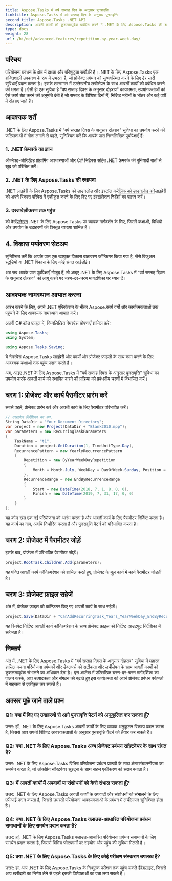 ```yaml
---
title: Aspose.Tasks में वर्ष सप्ताह दिन के अनुसार पुनरावृत्ति
linktitle: Aspose.Tasks में वर्ष सप्ताह दिन के अनुसार पुनरावृत्ति
second_title: Aspose.Tasks .NET API
description: आवर्ती कार्यों को कुशलतापूर्वक प्रबंधित करने में .NET के लिए Aspose.Tasks की शक्ति का अन्वेषण करें। वर्ष सप्ताह दिवस सुविधा द्वारा दोहराव को लागू करने के लिए चरण-दर-चरण मार्गदर्शिका।
type: docs
weight: 28
url: /hi/net/advanced-features/repetition-by-year-week-day/
---
```

## परिचय

परियोजना प्रबंधन के क्षेत्र में दक्षता और परिशुद्धता सर्वोपरि है। .NET के लिए Aspose.Tasks एक शक्तिशाली उपकरण के रूप में उभरता है, जो प्रोजेक्ट प्रबंधन को सुव्यवस्थित करने के लिए ढेर सारी सुविधाएँ प्रदान करता है। इसके शस्त्रागार में उल्लेखनीय लचीलेपन के साथ आवर्ती कार्यों को प्रबंधित करने की क्षमता है। ऐसी ही एक सुविधा है "वर्ष सप्ताह दिवस के अनुसार दोहराव" कार्यक्षमता, उपयोगकर्ताओं को ऐसे कार्य सेट करने की अनुमति देती है जो सप्ताह के विशिष्ट दिनों में, निर्दिष्ट महीनों के भीतर और कई वर्षों में दोहराए जाते हैं।

## आवश्यक शर्तें

.NET के लिए Aspose.Tasks में "वर्ष सप्ताह दिवस के अनुसार दोहराव" सुविधा का उपयोग करने की जटिलताओं में गोता लगाने से पहले, सुनिश्चित करें कि आपके पास निम्नलिखित पूर्वापेक्षाएँ हैं:

### 1. .NET फ्रेमवर्क का ज्ञान

ऑब्जेक्ट-ओरिएंटेड प्रोग्रामिंग अवधारणाओं और C# सिंटैक्स सहित .NET फ्रेमवर्क की बुनियादी बातों से खुद को परिचित करें।

### 2. .NET के लिए Aspose.Tasks की स्थापना

 .NET लाइब्रेरी के लिए Aspose.Tasks को डाउनलोड और इंस्टॉल करें[लिंक को डाउनलोड करें](https://releases.aspose.com/tasks/net/)लाइब्रेरी को अपने विकास परिवेश में एकीकृत करने के लिए दिए गए इंस्टॉलेशन निर्देशों का पालन करें।

### 3. दस्तावेज़ीकरण तक पहुंच

 को देखें[प्रलेखन](https://reference.aspose.com/tasks/net/) .NET के लिए Aspose.Tasks पर व्यापक मार्गदर्शन के लिए, जिसमें कक्षाओं, विधियों और उपयोग के उदाहरणों की विस्तृत व्याख्या शामिल है।

## 4. विकास पर्यावरण सेटअप

सुनिश्चित करें कि आपके पास एक उपयुक्त विकास वातावरण कॉन्फ़िगर किया गया है, जैसे विज़ुअल स्टूडियो या .NET विकास के लिए कोई संगत आईडीई।

अब जब आपके पास पूर्वापेक्षाएँ मौजूद हैं, तो आइए .NET के लिए Aspose.Tasks में "वर्ष सप्ताह दिवस के अनुसार दोहराव" को लागू करने पर चरण-दर-चरण मार्गदर्शिका पर ध्यान दें।


## आवश्यक नामस्थान आयात करना

आरंभ करने के लिए, अपने .NET एप्लिकेशन के भीतर Aspose.कार्य वर्गों और कार्यात्मकताओं तक पहुंचने के लिए आवश्यक नामस्थान आयात करें।

अपनी C# कोड फ़ाइल में, निम्नलिखित नेमस्पेस घोषणाएँ शामिल करें:

```csharp
using Aspose.Tasks;
using System;

using Aspose.Tasks.Saving;

```

ये नेमस्पेस Aspose.Tasks लाइब्रेरी और कार्यों और प्रोजेक्ट फ़ाइलों के साथ काम करने के लिए आवश्यक कक्षाओं तक पहुंच प्रदान करते हैं।

अब, आइए .NET के लिए Aspose.Tasks में "वर्ष सप्ताह दिवस के अनुसार पुनरावृत्ति" सुविधा का उपयोग करके आवर्ती कार्य को स्थापित करने की प्रक्रिया को प्रबंधनीय चरणों में विभाजित करें।

## चरण 1: प्रोजेक्ट और कार्य पैरामीटर प्रारंभ करें

सबसे पहले, प्रोजेक्ट प्रारंभ करें और आवर्ती कार्य के लिए पैरामीटर परिभाषित करें।

```csharp
// दस्तावेज़ निर्देशिका का पथ.
String DataDir = "Your Document Directory";
var project = new Project(DataDir + "Blank2010.mpp");
var parameters = new RecurringTaskParameters
{
    TaskName = "t1",
    Duration = project.GetDuration(1, TimeUnitType.Day),
    RecurrencePattern = new YearlyRecurrencePattern
    {
        Repetition = new ByYearWeekDayRepetition
        {
            Month = Month.July, WeekDay = DayOfWeek.Sunday, Position = OrdinalNumber.First
        },
        RecurrenceRange = new EndByRecurrenceRange
        {
            Start = new DateTime(2018, 7, 1, 8, 0, 0),
            Finish = new DateTime(2019, 7, 31, 17, 0, 0)
        }
    }
};
```

यह कोड खंड एक नई परियोजना को आरंभ करता है और आवर्ती कार्य के लिए पैरामीटर निर्दिष्ट करता है। यह कार्य का नाम, अवधि निर्धारित करता है और पुनरावृत्ति पैटर्न को परिभाषित करता है।

## चरण 2: प्रोजेक्ट में पैरामीटर जोड़ें

इसके बाद, प्रोजेक्ट में परिभाषित पैरामीटर जोड़ें।

```csharp
project.RootTask.Children.Add(parameters);
```

यह पंक्ति आवर्ती कार्य कॉन्फ़िगरेशन को शामिल करते हुए, प्रोजेक्ट के मूल कार्य में कार्य पैरामीटर जोड़ती है।

## चरण 3: प्रोजेक्ट फ़ाइल सहेजें

अंत में, प्रोजेक्ट फ़ाइल को कॉन्फ़िगर किए गए आवर्ती कार्य के साथ सहेजें।

```csharp
project.Save(DataDir + "CanAddRecurringTask_Years_YearWeekDay_EndByRecurrenceRange_Test.mpp", SaveFileFormat.Mpp);
```

यह स्निपेट निर्दिष्ट आवर्ती कार्य कॉन्फ़िगरेशन के साथ प्रोजेक्ट फ़ाइल को निर्दिष्ट आउटपुट निर्देशिका में सहेजता है।

## निष्कर्ष

अंत में, .NET के लिए Aspose.Tasks में "वर्ष सप्ताह दिवस के अनुसार दोहराव" सुविधा में महारत हासिल करना परियोजना प्रबंधकों और डेवलपर्स को सटीकता और लचीलेपन के साथ आवर्ती कार्यों को कुशलतापूर्वक संभालने का अधिकार देता है। इस आलेख में उल्लिखित चरण-दर-चरण मार्गदर्शिका का पालन करके, आप उत्पादकता और संगठन को बढ़ाते हुए इस कार्यक्षमता को अपने प्रोजेक्ट प्रबंधन वर्कफ़्लो में सहजता से एकीकृत कर सकते हैं।

## अक्सर पूछे जाने वाले प्रश्न

### Q1: क्या मैं दिए गए उदाहरणों से आगे पुनरावृत्ति पैटर्न को अनुकूलित कर सकता हूँ?

उत्तर: हाँ, .NET के लिए Aspose.Tasks आवर्ती कार्यों के लिए व्यापक अनुकूलन विकल्प प्रदान करता है, जिससे आप अपनी विशिष्ट आवश्यकताओं के अनुसार पुनरावृत्ति पैटर्न को तैयार कर सकते हैं।

### Q2: क्या .NET के लिए Aspose.Tasks अन्य प्रोजेक्ट प्रबंधन सॉफ़्टवेयर के साथ संगत है?

उत्तर: .NET के लिए Aspose.Tasks विभिन्न परियोजना प्रबंधन प्रारूपों के साथ अंतरसंचालनीयता का समर्थन करता है, जो लोकप्रिय सॉफ्टवेयर सुइट्स के साथ सहज एकीकरण को सक्षम बनाता है।

### Q3: मैं आवर्ती कार्यों में अपवादों या संशोधनों को कैसे संभाल सकता हूँ?

उत्तर: .NET के लिए Aspose.Tasks आवर्ती कार्यों के अपवादों और संशोधनों को संभालने के लिए एपीआई प्रदान करता है, जिससे उभरती परियोजना आवश्यकताओं के प्रबंधन में लचीलापन सुनिश्चित होता है।

### Q4: क्या .NET के लिए Aspose.Tasks क्लाउड-आधारित परियोजना प्रबंधन समाधानों के लिए समर्थन प्रदान करता है?

उत्तर: हां, .NET के लिए Aspose.Tasks क्लाउड-आधारित परियोजना प्रबंधन समाधानों के लिए समर्थन प्रदान करता है, जिससे विभिन्न प्लेटफार्मों पर सहयोग और पहुंच की सुविधा मिलती है।

### Q5: क्या .NET के लिए Aspose.Tasks के लिए कोई परीक्षण संस्करण उपलब्ध है?

 उत्तर: हां, आप .NET के लिए Aspose.Tasks के निःशुल्क परीक्षण तक पहुंच सकते हैं[वेबसाइट](https://releases.aspose.com/), जिससे आप खरीदारी का निर्णय लेने से पहले इसकी विशेषताओं का पता लगा सकते हैं।